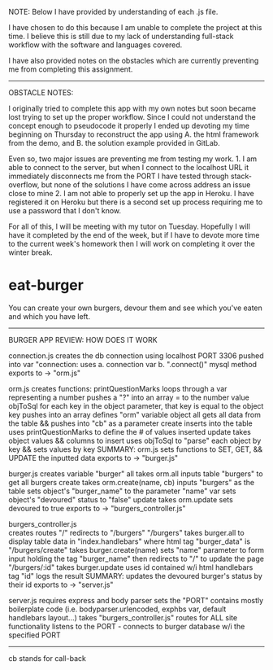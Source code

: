 NOTE: Below I have provided by understanding of each .js file. 

I have chosen to do this because I am unable to complete the project at this time. I believe this is still due to my lack of understanding full-stack workflow with the software and languages covered. 

I have also provided notes on the obstacles which are currently preventing me from completing this assignment.

--------------------------------------------------------------------------------------------------
OBSTACLE NOTES:

I originally tried to complete this app with my own notes but soon became lost trying to set up the proper workflow. 
Since I could not understand the concept enough to pseudocode it properly I ended up devoting my time beginning on Thursday to reconstruct the app using A. the html framework from the demo, and B. the solution example provided in GitLab.

Even so, two major issues are preventing me from testing my work.
    1. I am able to connect to the server, but when I connect to the localhost URL it immediately disconnects me from the PORT
        I have tested through stack-overflow, but none of the solutions I have come across address an issue close to mine
    2. I am not able to properly set up the app in Heroku. I have registered it on Heroku but there is a second set up process       requiring me to use a password that I don't know.

For all of this, I will be meeting with my tutor on Tuesday. Hopefully I will have it completed by the end of the week, but if I have to devote more time to the current week's homework then I will work on completing it over the winter break.


# eat-burger
You can create your own burgers, devour them and see which you've eaten and which you have left.

--------------------------------------------------------------------------------------------------

BURGER APP REVIEW: HOW DOES IT WORK

connection.js
    creates the db connection using localhost PORT 3306
        pushed into var "connection:
    uses
        a. connection var
        b. ".connect()" mysql method
    exports to -> "orm.js"

orm.js
    creates functions: 
        printQuestionMarks
            loops through a var representing a number
            pushes a "?" into an array = to the number value
        objToSql
            for each key in the object parameter, that key is equal to the object key
            pushes into an array
    defines "orm" variable object
        all
            gets all data from the table && pushes into "cb" as a parameter
        create
            inserts into the table 
            uses printQuestionMarks to define the # of values inserted
        update
            takes object values && columns to insert
            uses objToSql to "parse" each object by key && sets values by key
        SUMMARY: orm.js sets functions to SET, GET, && UPDATE the inputted data
    exports to -> "burger.js"

burger.js
    creates variable "burger"
        all
            takes orm.all
            inputs table "burgers" to get all burgers
        create
            takes orm.create(name, cb)
            inputs "burgers" as the table
            sets object's "burger_name" to the parameter "name" var
            sets object's "devoured" status to "false"
        update
            takes orm.update
            sets devoured to true
    exports to -> "burgers_controller.js"

burgers_controller.js     
    creates routes
        "/" 
            redirects to "/burgers"
        "/burgers"
            takes burger.all 
            to display table data in "index.handlebars" where html tag "burger_data" is
        "/burgers/create"
            takes burger.create(name)
            sets "name" parameter to form input holding the tag "burger_name"
            then redirects to "/" to update the page
        "/burgers/:id" 
            takes burger.update
            uses id contained w/i html handlebars tag "id"
            logs the result
            SUMMARY: updates the devoured burger's status by their id
    exports to -> "server.js"

server.js
    requires express and body parser
    sets the "PORT"
    contains mostly boilerplate code (i.e. bodyparser.urlencoded, exphbs var, default handlebars layout...)
    takes "burgers_controller.js" routes for ALL site functionality
    listens to the PORT - connects to burger database w/i the specified PORT

--------------------------------------------------------------------------------------------------

cb stands for call-back
            